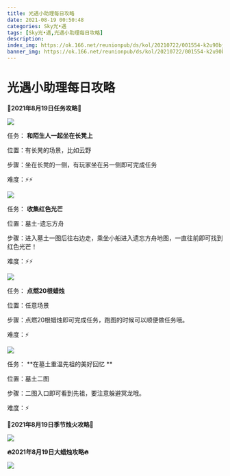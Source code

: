 ```yaml
---
title: 光遇小助理每日攻略
date: 2021-08-19 00:50:48
categories: Sky光•遇
tags: [Sky光•遇,光遇小助理每日攻略]
description: 
index_img: https://ok.166.net/reunionpub/ds/kol/20210722/001554-k2u90bj7ay.png?imageView&thumbnail=600x0&type=jpg
banner_img: https://ok.166.net/reunionpub/ds/kol/20210722/001554-k2u90bj7ay.png?imageView&thumbnail=600x0&type=jpg
---
```

# 光遇小助理每日攻略
**👑2021年8月19日任务攻略👑**

![](https://ok.166.net/reunionpub/ds/kol/20210819/002717-cw5qgvksj8.png)

任务： **和陌生人一起坐在长凳上**

位置：有长凳的场景，比如云野

步骤：坐在长凳的一侧，有玩家坐在另一侧即可完成任务

难度：⚡⚡

![](https://ok.166.net/reunionpub/ds/kol/20210819/002755-3m2dubqehz.png)

任务： **收集红色光芒**

位置：墓土-遗忘方舟

步骤：进入墓土一图后往右边走，乘坐小船进入遗忘方舟地图，一直往前即可找到红色光芒！

难度：⚡⚡

![](https://ok.166.net/reunionpub/ds/kol/20210819/002834-qdzf2scva9.png)

任务： **点燃20根蜡烛**

位置：任意场景

步骤：点燃20根蜡烛即可完成任务，跑图的时候可以顺便做任务哦。

难度：⚡

![](https://ok.166.net/reunionpub/ds/kol/20210819/002919-zcv1jn5ad3.png)

任务： **在墓土重温先祖的美好回忆  **

位置：墓土二图

步骤：二图入口即可看到先祖，要注意躲避冥龙哦。

难度：⚡

 **🌹2021年8月19日季节烛火攻略🌹**

![](https://ok.166.net/reunionpub/ds/kol/20210819/002703-7tjlymc42n.png)

  

 **🔥2021年8月19日大蜡烛攻略🔥**

![](https://ok.166.net/reunionpub/ds/kol/20210819/002654-9mgranvfs6.png)

  


